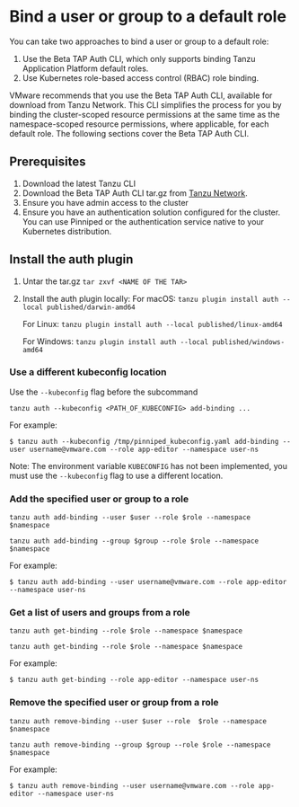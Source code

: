 # Bind a user or group to a default role

You can take two approaches to bind a user or group to a default role:

1. Use the Beta TAP Auth CLI, which only supports binding Tanzu Application Platform default roles.
1. Use Kubernetes role-based access control (RBAC) role binding.

VMware recommends that you use the Beta TAP Auth CLI, available for download from Tanzu Network. This CLI simplifies the process for you by binding the cluster-scoped resource permissions at the same time as the namespace-scoped resource permissions, where applicable, for each default role. The following sections cover the Beta TAP Auth CLI.

## <a id="prereqs"></a>Prerequisites

1. Download the latest Tanzu CLI
1. Download the Beta TAP Auth CLI tar.gz from [Tanzu Network](https://network.tanzu.vmware.com/products/tap-auth).
1. Ensure you have admin access to the cluster
1. Ensure you have an authentication solution configured for the cluster. You can use Pinniped or the authentication service native to your Kubernetes distribution.


## <a id="install"></a>Install the auth plugin

1. Untar the tar.gz
	`tar zxvf <NAME OF THE TAR>`
1. Install the auth plugin locally:
	For macOS:
	`tanzu plugin install auth --local published/darwin-amd64`

	For Linux:
	`tanzu plugin install auth --local published/linux-amd64`

	For Windows:
	`tanzu plugin install auth --local published/windows-amd64`

### <a id="use-kubeconfig"></a>Use a different kubeconfig location

Use the `--kubeconfig` flag before the subcommand

```
tanzu auth --kubeconfig <PATH_OF_KUBECONFIG> add-binding ...
```

For example:

```
$ tanzu auth --kubeconfig /tmp/pinniped_kubeconfig.yaml add-binding --user username@vmware.com --role app-editor --namespace user-ns
```

Note: The environment variable `KUBECONFIG` has not been implemented, you must use the `--kubeconfig` flag to use a different location.

### <a id="add-user-group-to-role"></a>Add the specified user or group to a role

```
tanzu auth add-binding --user $user --role $role --namespace $namespace

tanzu auth add-binding --group $group --role $role --namespace $namespace
```

For example:

```
$ tanzu auth add-binding --user username@vmware.com --role app-editor --namespace user-ns
```

### <a id="get-list-users"></a>Get a list of users and groups from a role

```
tanzu auth get-binding --role $role --namespace $namespace

tanzu auth get-binding --role $role --namespace $namespace
```

For example:

```
$ tanzu auth get-binding --role app-editor --namespace user-ns
```

### <a id="remove-binding"></a>Remove the specified user or group from a role

```
tanzu auth remove-binding --user $user --role  $role --namespace $namespace

tanzu auth remove-binding --group $group --role $role --namespace $namespace
```

For example:

```
$ tanzu auth remove-binding --user username@vmware.com --role app-editor --namespace user-ns
```
